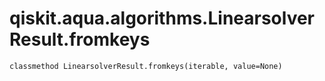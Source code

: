 # qiskit.aqua.algorithms.LinearsolverResult.fromkeys

`classmethod LinearsolverResult.fromkeys(iterable, value=None)`
